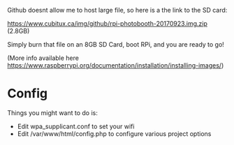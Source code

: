 Github doesnt allow me to host large file, so here is a the link to the SD card:

https://www.cubitux.ca/img/github/rpi-photobooth-20170923.img.zip  (2.8GB)


Simply burn that file on an 8GB SD Card, boot RPi, and you are ready to go!

(More info available here https://www.raspberrypi.org/documentation/installation/installing-images/)


Config
==
Things you might want to do is:
 - Edit wpa_supplicant.conf to set your wifi
 - Edit /var/www/html/config.php to configure various project options
 
